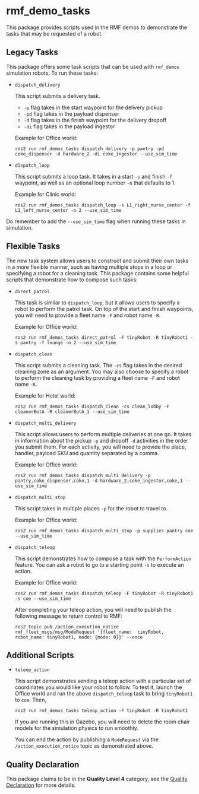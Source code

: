 # rmf\_demo\_tasks

This package provides scripts used in the RMF demos to demonstrate the tasks that may be requested of a robot.

## Legacy Tasks

This package offers some task scripts that can be used with `rmf_demos` simulation robots. To run these tasks:
- `dispatch_delivery`

  This script submits a delivery task.
    - `-p` flag takes in the start waypoint for the delivery pickup
    - `-pd` flag takes in the payload dispenser
    - `-d` flag takes in the finish waypoint for the delivery dropoff
    - `-di` flag takes in the payload ingestor

  Example for Office world:
  ```
  ros2 run rmf_demos_tasks dispatch_delivery -p pantry -pd coke_dispenser -d hardware_2 -di coke_ingestor --use_sim_time
  ```
- `dispatch_loop`

  This script submits a loop task. It takes in a start `-s` and finish `-f` waypoint, as well as an optional loop number `-n` that defaults to 1.

  Example for Clinic world:
  ```
  ros2 run rmf_demos_tasks dispatch_loop -s L1_right_nurse_center -f L1_left_nurse_center -n 2 --use_sim_time
  ```

Do remember to add the `--use_sim_time` flag when running these tasks in simulation.

## Flexible Tasks

The new task system allows users to construct and submit their own tasks in a more flexible manner, such as having multiple stops in a loop or specifying a robot for a cleaning task. This package contains some helpful scripts that demonstrate how to compose such tasks:
- `direct_patrol`

  This task is similar to `dispatch_loop`, but it allows users to specify a robot to perform the patrol task. On top of the start and finish waypoints, you will need to provide a fleet name `-F` and robot name `-R`.

  Example for Office world:
  ```
  ros2 run rmf_demos_tasks direct_patrol -F tinyRobot -R tinyRobot1 -s pantry -f lounge -n 2 --use_sim_time
  ```
- `dispatch_clean`

  This script submits a cleaning task. The `-cs` flag takes in the desired cleaning zone as an argument. You may also choose to specify a robot to perform the cleaning task by providing a fleet name `-F` and robot name `-R`.

  Example for Hotel world:
  ```
  ros2 run rmf_demos_tasks dispatch_clean -cs clean_lobby -F cleanerBotA -R cleanerBotA_1 --use_sim_time
  ```
- `dispatch_multi_delivery`

  This script allows users to perform multiple deliveries at one go. It takes in information about the pickup `-p` and dropoff `-d` activities in the order you submit them. For each activity, you will need to provide the place, handler, payload SKU and quantity separated by a comma.

  Example for Office world:
  ```
  ros2 run rmf_demos_tasks dispatch_multi_delivery -p pantry,coke_dispenser,coke,1 -d hardware_2,coke_ingestor,coke,1 --use_sim_time
- `dispatch_multi_stop`

  This script takes in multiple places `-p` for the robot to travel to.

  Example for Office world:
  ```
  ros2 run rmf_demos_tasks dispatch_multi_stop -p supplies pantry coe --use_sim_time
  ```
- `dispatch_teleop`

  This script demonstrates how to compose a task with the `PerformAction` feature. You can ask a robot to go to a starting point `-s` to execute an action.

  Example for Office world:
  ```
  ros2 run rmf_demos_tasks dispatch_teleop -F tinyRobot -R tinyRobot1 -s coe --use_sim_time
  ```

  After completing your teleop action, you will need to publish the following message to return control to RMF:
  ```
  ros2 topic pub /action_execution_notice rmf_fleet_msgs/msg/ModeRequest '{fleet_name:  tinyRobot, robot_name: tinyRobot1, mode: {mode: 0}}' --once
  ```

## Additional Scripts

- `teleop_action`

  This script demonstrates sending a teleop action with a particular set of coordinates you would like your robot to follow. To test it, launch the Office world and run the above `dispatch_teleop` task to bring `tinyRobot1` to `coe`. Then,
  ```
  ros2 run rmf_demos_tasks teleop_action -F tinyRobot -R tinyRobot1
  ```
  If you are running this in Gazebo, you will need to delete the room chair models for the simulation physics to run smoothly.

  You can end the action by publishing a `ModeRequest` via the `/action_execution_notice` topic as demonstrated above.

## Quality Declaration

This package claims to be in the **Quality Level 4** category, see the [Quality Declaration](./QUALITY_DECLARATION.md) for more details.
